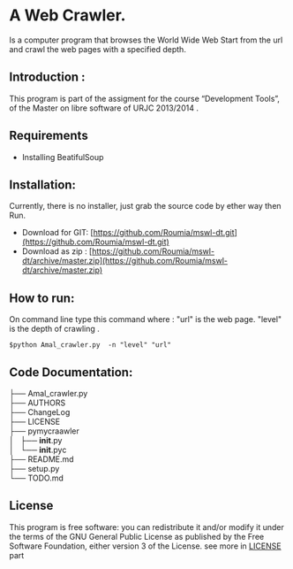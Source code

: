 A Web Crawler.
==============

  Is a computer program that browses the World Wide Web Start from the url and crawl the web pages with a specified depth.

  Introduction :
----------------
    
This program is  part of the assigment for the course “Development Tools”, of the Master on libre software of URJC 2013/2014 .


  Requirements
----------------
   * Installing  BeatifulSoup 

 Installation:
----------------

   Currently, there is no installer, just grab the source code  by ether way then Run.
  * Download for GIT: [https://github.com/Roumia/mswl-dt.git](https://github.com/Roumia/mswl-dt.git)
  * Download as zip : [https://github.com/Roumia/mswl-dt/archive/master.zip](https://github.com/Roumia/mswl-dt/archive/master.zip)

 How to run:
----------------

   On command line type this command where :
   "url" is the web page.
   "level" is the depth of crawling .

    $python Amal_crawler.py  -n "level" "url"

 Code Documentation:
----------------
  
   ├── Amal_crawler.py <br />
   ├── AUTHORS <br /> 
   ├── ChangeLog <br /> 
   ├── LICENSE <br />
   ├── pymycraawler <br />
   │   ├── __init__.py <br />
   │   └── __init__.pyc <br />
   ├── README.md <br />
   ├── setup.py <br />
   └── TODO.md <br />
   



 License
----------------

  This program is free software: you can redistribute it and/or modify
    it under the terms of the GNU General Public License as published by
    the Free Software Foundation, either version 3 of the License.
    see more in [LICENSE](https://github.com/Roumia/mswl-dt/blob/master/LICENSE) part

